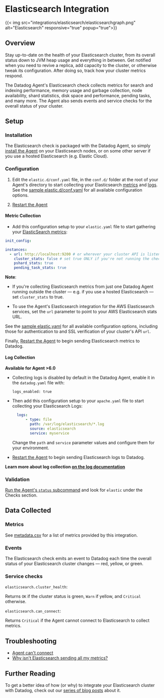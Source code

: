 # Elasticsearch Integration
{{< img src="integrations/elasticsearch/elasticsearchgraph.png" alt="Elasticsearch" responsive="true" popup="true">}}

## Overview

Stay up-to-date on the health of your Elasticsearch cluster, from its overall status down to JVM heap usage and everything in between. Get notified when you need to revive a replica, add capacity to the cluster, or otherwise tweak its configuration. After doing so, track how your cluster metrics respond.

The Datadog Agent's Elasticsearch check collects metrics for search and indexing performance, memory usage and garbage collection, node availability, shard statistics, disk space and performance, pending tasks, and many more. The Agent also sends events and service checks for the overall status of your cluster.

## Setup
### Installation

The Elasticsearch check is packaged with the Datadog Agent, so simply [install the Agent][1] on your Elasticsearch nodes, or on some other server if you use a hosted Elasticsearch (e.g. Elastic Cloud).

### Configuration

1. Edit the `elastic.d/conf.yaml` file, in the `conf.d/` folder at the root of your Agent's directory to start collecting your Elasticsearch [metrics](#metric-collection) and [logs](#log-collection).
  See the [sample elastic.d/conf.yaml][2] for all available configuration options.

2. [Restart the Agent][3]

#### Metric Collection

*  Add this configuration setup to your `elastic.yaml` file to start gathering your [ElasticSearch metrics](#metrics):

```yaml
init_config:

instances:
  - url: http://localhost:9200 # or wherever your cluster API is listening
    cluster_stats: false # set true ONLY if you're not running the check on each cluster node
    pshard_stats: true
    pending_task_stats: true
```

**Note**:

* If you're collecting Elasticsearch metrics from just one Datadog Agent running outside the cluster — e.g. if you use a hosted Elasticsearch — set `cluster_stats` to true.

* To use the Agent's Elasticsearch integration for the AWS Elasticsearch services, set the `url` parameter to point to your AWS Elasticsearch stats URL.

See the [sample elastic.yaml][2] for all available configuration options, including those for authentication to and SSL verification of your cluster's API `url`.

Finally, [Restart the Agent][3] to begin sending Elasticsearch metrics to Datadog.

#### Log Collection

**Available for Agent >6.0**

* Collecting logs is disabled by default in the Datadog Agent, enable it in the `datadog.yaml` file with:

  ```
  logs_enabled: true
  ```

* Then add this configuration setup to your `apache.yaml` file to start collecting your Elasticsearch Logs:

  ```yaml
    logs:
        - type: file
          path: /var/log/elasticsearch/*.log
          source: elasticsearch
          service: myservice
  ```

  Change the `path` and `service` parameter values and configure them for your environment.
  
* [Restart the Agent][3] to begin sending Elasticsearch logs to Datadog.
  
**Learn more about log collection [on the log documentation][4]**
  
### Validation

[Run the Agent's `status` subcommand][5] and look for `elastic` under the Checks section.

## Data Collected
### Metrics

See [metadata.csv][6] for a list of metrics provided by this integration.

### Events

The Elasticsearch check emits an event to Datadog each time the overall status of your Elasticsearch cluster changes — red, yellow, or green.

### Service checks

`elasticsearch.cluster_health`:

Returns `OK` if the cluster status is green, `Warn` if yellow, and `Critical` otherwise.

`elasticsearch.can_connect`:

Returns `Critical` if the Agent cannot connect to Elasticsearch to collect metrics.

## Troubleshooting

* [Agent can't connect][7]
* [Why isn't Elasticsearch sending all my metrics?][8]

## Further Reading
To get a better idea of how (or why) to integrate your Elasticsearch cluster with Datadog, check out our [series of blog posts][9] about it.


[1]: https://app.datadoghq.com/account/settings#agent
[2]: https://github.com/Datadog/integrations-core/blob/master/elastic/conf.yaml.example
[3]: https://docs.datadoghq.com/agent/faq/agent-commands/#start-stop-restart-the-agent
[4]: https://docs.datadoghq.com/logs
[5]: https://docs.datadoghq.com/agent/faq/agent-commands/#agent-status-and-information
[6]: https://github.com/DataDog/integrations-core/blob/master/elastic/metadata.csv
[7]: https://docs.datadoghq.com/integrations/faq/elastic-agent-can-t-connect
[8]: https://docs.datadoghq.com/integrations/faq/why-isn-t-elasticsearch-sending-all-my-metrics/
[9]: https://www.datadoghq.com/blog/monitor-elasticsearch-performance-metrics/
